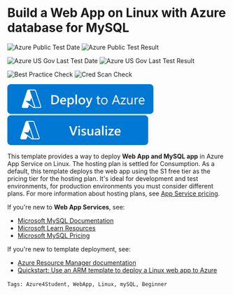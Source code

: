 # Build a Web App on Linux with Azure database for MySQL

![Azure Public Test Date](https://azurequickstartsservice.blob.core.windows.net/badges/101-webapp-linux-managed-mysql/PublicLastTestDate.svg)
![Azure Public Test Result](https://azurequickstartsservice.blob.core.windows.net/badges/101-webapp-linux-managed-mysql/PublicDeployment.svg)

![Azure US Gov Last Test Date](https://azurequickstartsservice.blob.core.windows.net/badges/101-webapp-linux-managed-mysql/FairfaxLastTestDate.svg)
![Azure US Gov Last Test Result](https://azurequickstartsservice.blob.core.windows.net/badges/101-webapp-linux-managed-mysql/FairfaxDeployment.svg)

![Best Practice Check](https://azurequickstartsservice.blob.core.windows.net/badges/101-webapp-linux-managed-mysql/BestPracticeResult.svg)
![Cred Scan Check](https://azurequickstartsservice.blob.core.windows.net/badges/101-webapp-linux-managed-mysql/CredScanResult.svg)

[![Deploy To Azure](https://raw.githubusercontent.com/Azure/azure-quickstart-templates/master/1-CONTRIBUTION-GUIDE/images/deploytoazure.svg?sanitize=true)](https://portal.azure.com/#create/Microsoft.Template/uri/https%3A%2F%2Fraw.githubusercontent.com%2FAzure%2Fazure-quickstart-templates%2Fmaster%2F101-webapp-linux-managed-mysql%2Fazuredeploy.json)
[![Visualize](https://raw.githubusercontent.com/Azure/azure-quickstart-templates/master/1-CONTRIBUTION-GUIDE/images/visualizebutton.svg?sanitize=true)](http://armviz.io/#/?load=https%3A%2F%2Fraw.githubusercontent.com%2FAzure%2Fazure-quickstart-templates%2Fmaster%2F101-webapp-linux-managed-mysql%2Fazuredeploy.json)

This template provides a way to deploy **Web App and MySQL app** in Azure App Service on Linux. The hosting plan is settled for Consumption. As a default, this template deploys the web app using the S1 free tier as the pricing tier for the hosting plan. It's ideal for development and test environments, for production environments you must consider different plans. For more information about hosting plans, see [App Service pricing](https://azure.microsoft.com/pricing/details/app-service/linux/).

If you're new to **Web App Services**, see:

- [Microsoft MySQL Documentation](https://docs.microsoft.com/azure/mysql/)
- [Microsoft Learn Resources](https://docs.microsoft.com/learn/browse/?products=azure-app-service )
- [Microsoft MySQL Pricing](https://azure.microsoft.com/pricing/details/mysql/)

If you're new to template deployment, see:

- [Azure Resource Manager documentation](https://docs.microsoft.com/azure/azure-resource-manager/)
- [Quickstart: Use an ARM template to deploy a Linux web app to Azure](https://docs.microsoft.com/azure/devops/pipelines/apps/cd/azure/deploy-arm-template)

`Tags: Azure4Student, WebApp, Linux, mySQL, Beginner`

